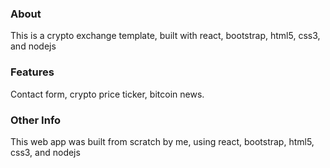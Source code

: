
### About 

This is a crypto exchange template, built with react, bootstrap, html5, css3, and nodejs


### Features

Contact form, crypto price ticker, bitcoin news.


### Other Info

This web app was built from scratch by me, using react, bootstrap, html5, css3, and nodejs

